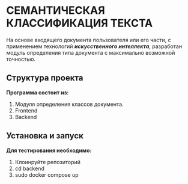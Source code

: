 # СЕМАНТИЧЕСКАЯ КЛАССИФИКАЦИЯ ТЕКСТА
На основе входящего документа пользователя или его части, с применением технологий ***искусственного интеллекта***, разработан модуль определения типа документа с максимально возможной точностью.

## Структура проекта
__Программа состоит из:__
1. Модуля определения классов документа.
2. Frontend
3. Backend

## Установка и запуск
__Для тестирования необходимо:__
1. Клоинруйте репозиторий
2. cd backend
3. sudo docker compose up
